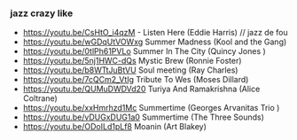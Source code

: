 ### jazz crazy like
* https://youtu.be/CsHtO_i4qzM - Listen Here (Eddie Harris) // jazz de fou
* https://youtu.be/wGDqUtVOWxg Summer Madness (Kool and the Gang)
* https://youtu.be/0tlPh61PVLo Summer In The City (Quincy Jones )
* https://youtu.be/5nj1HWC-dQs Mystic Brew (Ronnie Foster)
* https://youtu.be/b8WTtJuBtVU Soul meeting (Ray Charles) 
* https://youtu.be/7cQCm2_VtIg Tribute To Wes (Moses Dillard)
* https://youtu.be/QUMuDWDVd20 Turiya And Ramakrishna (Alice Coltrane)
* https://youtu.be/xxHmrhzd1Mc Summertime (Georges Arvanitas Trio )
* https://youtu.be/vDUGxDUG1a0 Summertime (The Three Sounds)
* https://youtu.be/ODoILd1pLf8 Moanin (Art Blakey)